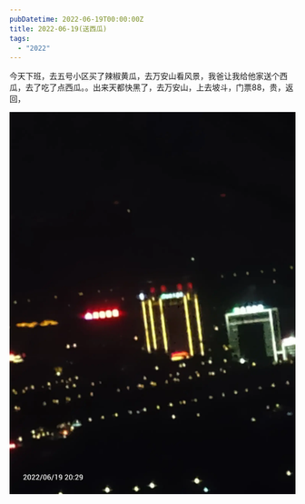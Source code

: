 ```yaml
---
pubDatetime: 2022-06-19T00:00:00Z
title: 2022-06-19(送西瓜)
tags:
  - "2022"
---
```


今天下班，去五号小区买了辣椒黄瓜，去万安山看风景，我爸让我给他家送个西瓜，去了吃了点西瓜。。出来天都快黑了，去万安山，上去坡斗，门票88，贵，返回，

![](../../img/6904315-1c141610c7e1dba1.jpg)
